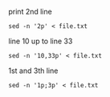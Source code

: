 print 2nd line  
```
sed -n '2p' < file.txt
```


line 10 up to line 33  
```
sed -n '10,33p' < file.txt
```


1st and 3th line  
```
sed -n '1p;3p' < file.txt
```

